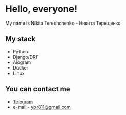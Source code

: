 # Hello, everyone!
My name is Nikita Tereshchenko - Никита Терещенко

## My stack
* Python
* Django/DRF
* Aiogram
* Docker
* Linux

## You can contact me
* [Telegram](https://t.me/NiKuma0)
* e-mail - ybr811@gmail.com
